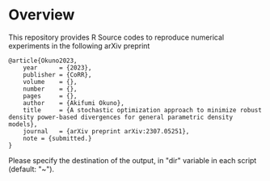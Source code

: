 # Overview
This repository provides R Source codes to reproduce numerical experiments in the following arXiv preprint 

```
@article{Okuno2023,
    year      = {2023},
    publisher = {CoRR},
    volume    = {},
    number    = {},
    pages     = {},
    author    = {Akifumi Okuno},
    title     = {A stochastic optimization approach to minimize robust density power-based divergences for general parametric density models},
    journal   = {arXiv preprint arXiv:2307.05251},
    note = {submitted.}
}
```

Please specify the destination of the output, in "dir" variable in each script (default: "~").
